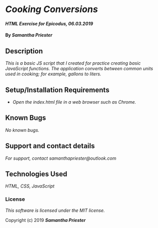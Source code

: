 # _Cooking Conversions_

#### _HTML Exercise for Epicodus, 06.03.2019_

#### By _**Samantha Priester**_

## Description

_This is a basic JS script that I created for practice creating basic JavaScript functions. The application converts between common units used in cooking; for example, gallons to liters._

## Setup/Installation Requirements

* _Open the index.html file in a web browser such as Chrome._

## Known Bugs

_No known bugs._

## Support and contact details

_For support, contact samanthapriester@outlook.com_

## Technologies Used

_HTML, CSS, JavaScript_

### License

*This software is licensed under the MIT license.*

Copyright (c) 2019 **_Samantha Priester_**

